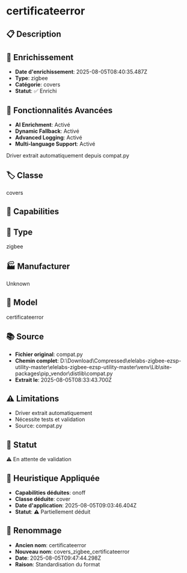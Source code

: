 # certificateerror

## 📋 Description

## 🔧 Enrichissement
- **Date d'enrichissement**: 2025-08-05T08:40:35.487Z
- **Type**: zigbee
- **Catégorie**: covers
- **Statut**: ✅ Enrichi

## 🚀 Fonctionnalités Avancées
- **AI Enrichment**: Activé
- **Dynamic Fallback**: Activé
- **Advanced Logging**: Activé
- **Multi-language Support**: Activé

Driver extrait automatiquement depuis compat.py

## 🏷️ Classe
covers

## 🔧 Capabilities


## 📡 Type
zigbee

## 🏭 Manufacturer
Unknown

## 📱 Model
certificateerror

## 📚 Source
- **Fichier original**: compat.py
- **Chemin complet**: D:\Download\Compressed\elelabs-zigbee-ezsp-utility-master\elelabs-zigbee-ezsp-utility-master\venv\Lib\site-packages\pip\_vendor\distlib\compat.py
- **Extrait le**: 2025-08-05T08:33:43.700Z

## ⚠️ Limitations
- Driver extrait automatiquement
- Nécessite tests et validation
- Source: compat.py

## 🚀 Statut
⚠️ En attente de validation

## 🧠 Heuristique Appliquée
- **Capabilities déduites**: onoff
- **Classe déduite**: cover
- **Date d'application**: 2025-08-05T09:03:46.404Z
- **Statut**: ⚠️ Partiellement déduit

## 🔄 Renommage
- **Ancien nom**: certificateerror
- **Nouveau nom**: covers_zigbee_certificateerror
- **Date**: 2025-08-05T09:47:44.298Z
- **Raison**: Standardisation du format
